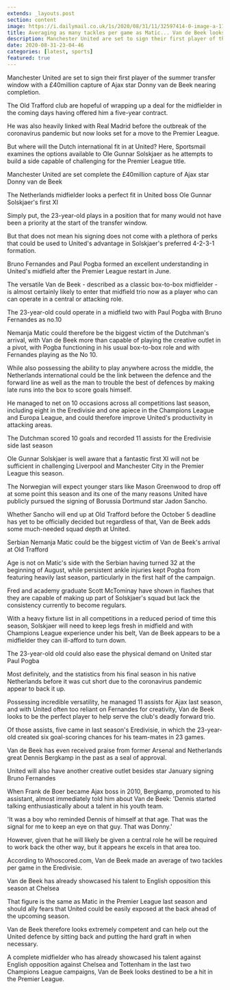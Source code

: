 ```yaml
---
extends: _layouts.post
section: content
image: https://i.dailymail.co.uk/1s/2020/08/31/11/32597414-0-image-a-119_1598868834864.jpg 
title: Averaging as many tackles per game as Matic... Van de Beek looks a perfect fit for Manchester United 
description: Manchester United are set to sign their first player of the summer transfer window with a £40million capture of Ajax star Donny van de Beek nearing completion. 
date: 2020-08-31-23-04-46 
categories: [latest, sports] 
featured: true 
--- 
```

Manchester United are set to sign their first player of the summer transfer window with a £40million capture of Ajax star Donny van de Beek nearing completion.

The Old Trafford club are hopeful of wrapping up a deal for the midfielder in the coming days having offered him a five-year contract.

He was also heavily linked with Real Madrid before the outbreak of the coronavirus pandemic but now looks set for a move to the Premier League.

But where will the Dutch international fit in at United? Here, Sportsmail examines the options available to Ole Gunnar Solskjaer as he attempts to build a side capable of challenging for the Premier League title. 

Manchester United are set complete the £40million capture of Ajax star Donny van de Beek

The Netherlands midfielder looks a perfect fit in United boss Ole Gunnar Solskjaer's first XI

Simply put, the 23-year-old plays in a position that for many would not have been a priority at the start of the transfer window. 

But that does not mean his signing does not come with a plethora of perks that could be used to United's advantage in Solskjaer's preferred 4-2-3-1 formation.

Bruno Fernandes and Paul Pogba formed an excellent understanding in United's midfield after the Premier League restart in June.

The versatile Van de Beek - described as a classic box-to-box midfielder - is almost certainly likely to enter that midfield trio now as a player who can can operate in a central or attacking role.

The 23-year-old could operate in a midfield two with Paul Pogba with Bruno Fernandes as no.10

Nemanja Matic could therefore be the biggest victim of the Dutchman's arrival, with Van de Beek more than capable of playing the creative outlet in a pivot, with Pogba functioning in his usual box-to-box role and with Fernandes playing as the No 10. 

While also possessing the ability to play anywhere across the middle, the Netherlands international could be the link between the defence and the forward line as well as the man to trouble the best of defences by making late runs into the box to score goals himself. 

He managed to net on 10 occasions across all competitions last season, including eight in the Eredivisie and one apiece in the Champions League and Europa League, and could therefore improve United's productivity in attacking areas.

The Dutchman scored 10 goals and recorded 11 assists for the Eredivisie side last season

Ole Gunnar Solskjaer is well aware that a fantastic first XI will not be sufficient in challenging Liverpool and Manchester City in the Premier League this season.

The Norwegian will expect younger stars like Mason Greenwood to drop off at some point this season and its one of the many reasons United have publicly pursued the signing of Borussia Dortmund star Jadon Sancho.

Whether Sancho will end up at Old Trafford before the October 5 deadline has yet to be officially decided but regardless of that, Van de Beek adds some much-needed squad depth at United.

Serbian Nemanja Matic could be the biggest victim of Van de Beek's arrival at Old Trafford

Age is not on Matic's side with the Serbian having turned 32 at the beginning of August, while persistent ankle injuries kept Pogba from featuring heavily last season, particularly in the first half of the campaign.

Fred and academy graduate Scott McTominay have shown in flashes that they are capable of making up part of Solskjaer's squad but lack the consistency currently to become regulars.

With a heavy fixture list in all competitions in a reduced period of time this season, Solskjaer will need to keep legs fresh in midfield and with Champions League experience under his belt, Van de Beek appears to be a midfielder they can ill-afford to turn down. 

The 23-year-old old could also ease the physical demand on United star Paul Pogba

Most definitely, and the statistics from his final season in his native Netherlands before it was cut short due to the coronavirus pandemic appear to back it up.

Possessing incredible versatility, he managed 11 assists for Ajax last season, and with United often too reliant on Fernandes for creativity, Van de Beek looks to be the perfect player to help serve the club's deadly forward trio.

Of those assists, five came in last season's Eredivisie, in which the 23-year-old created six goal-scoring chances for his team-mates in 23 games. 

Van de Beek has even received praise from former Arsenal and Netherlands great Dennis Bergkamp in the past as a seal of approval.

United will also have another creative outlet besides star January signing Bruno Fernandes

When Frank de Boer became Ajax boss in 2010, Bergkamp, promoted to his assistant, almost immediately told him about Van de Beek: 'Dennis started talking enthusiastically about a talent in his youth team.

'It was a boy who reminded Dennis of himself at that age. That was the signal for me to keep an eye on that guy. That was Donny.'

However, given that he will likely be given a central role he will be required to work back the other way, but it appears he excels in that area too.

According to Whoscored.com, Van de Beek made an average of two tackles per game in the Eredivisie.

Van de Beek has already showcased his talent to English opposition this season at Chelsea

That figure is the same as Matic in the Premier League last season and should ally fears that United could be easily exposed at the back ahead of the upcoming season.

Van de Beek therefore looks extremely competent and can help out the United defence by sitting back and putting the hard graft in when necessary.

A complete midfielder who has already showcased his talent against English opposition against Chelsea and Tottenham in the last two Champions League campaigns, Van de Beek looks destined to be a hit in the Premier League.

